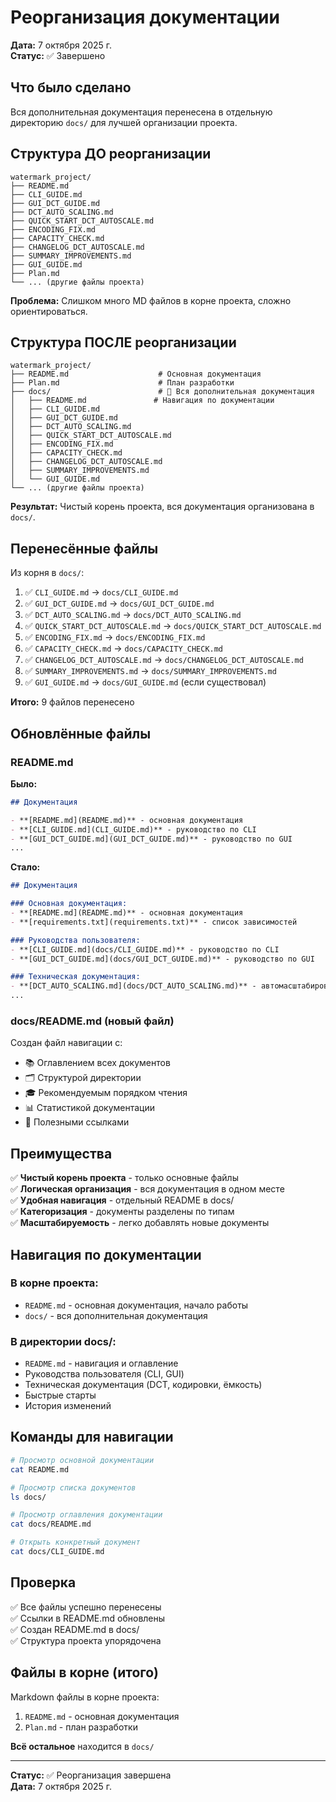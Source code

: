 # Реорганизация документации

**Дата:** 7 октября 2025 г.  
**Статус:** ✅ Завершено

## Что было сделано

Вся дополнительная документация перенесена в отдельную директорию `docs/` для лучшей организации проекта.

## Структура ДО реорганизации

```
watermark_project/
├── README.md
├── CLI_GUIDE.md
├── GUI_DCT_GUIDE.md
├── DCT_AUTO_SCALING.md
├── QUICK_START_DCT_AUTOSCALE.md
├── ENCODING_FIX.md
├── CAPACITY_CHECK.md
├── CHANGELOG_DCT_AUTOSCALE.md
├── SUMMARY_IMPROVEMENTS.md
├── GUI_GUIDE.md
├── Plan.md
└── ... (другие файлы проекта)
```

**Проблема:** Слишком много MD файлов в корне проекта, сложно ориентироваться.

## Структура ПОСЛЕ реорганизации

```
watermark_project/
├── README.md                    # Основная документация
├── Plan.md                      # План разработки
├── docs/                        # 📁 Вся дополнительная документация
│   ├── README.md               # Навигация по документации
│   ├── CLI_GUIDE.md
│   ├── GUI_DCT_GUIDE.md
│   ├── DCT_AUTO_SCALING.md
│   ├── QUICK_START_DCT_AUTOSCALE.md
│   ├── ENCODING_FIX.md
│   ├── CAPACITY_CHECK.md
│   ├── CHANGELOG_DCT_AUTOSCALE.md
│   ├── SUMMARY_IMPROVEMENTS.md
│   └── GUI_GUIDE.md
└── ... (другие файлы проекта)
```

**Результат:** Чистый корень проекта, вся документация организована в `docs/`.

## Перенесённые файлы

Из корня в `docs/`:

1. ✅ `CLI_GUIDE.md` → `docs/CLI_GUIDE.md`
2. ✅ `GUI_DCT_GUIDE.md` → `docs/GUI_DCT_GUIDE.md`
3. ✅ `DCT_AUTO_SCALING.md` → `docs/DCT_AUTO_SCALING.md`
4. ✅ `QUICK_START_DCT_AUTOSCALE.md` → `docs/QUICK_START_DCT_AUTOSCALE.md`
5. ✅ `ENCODING_FIX.md` → `docs/ENCODING_FIX.md`
6. ✅ `CAPACITY_CHECK.md` → `docs/CAPACITY_CHECK.md`
7. ✅ `CHANGELOG_DCT_AUTOSCALE.md` → `docs/CHANGELOG_DCT_AUTOSCALE.md`
8. ✅ `SUMMARY_IMPROVEMENTS.md` → `docs/SUMMARY_IMPROVEMENTS.md`
9. ✅ `GUI_GUIDE.md` → `docs/GUI_GUIDE.md` (если существовал)

**Итого:** 9 файлов перенесено

## Обновлённые файлы

### README.md

**Было:**
```markdown
## Документация

- **[README.md](README.md)** - основная документация
- **[CLI_GUIDE.md](CLI_GUIDE.md)** - руководство по CLI
- **[GUI_DCT_GUIDE.md](GUI_DCT_GUIDE.md)** - руководство по GUI
...
```

**Стало:**
```markdown
## Документация

### Основная документация:
- **[README.md](README.md)** - основная документация
- **[requirements.txt](requirements.txt)** - список зависимостей

### Руководства пользователя:
- **[CLI_GUIDE.md](docs/CLI_GUIDE.md)** - руководство по CLI
- **[GUI_DCT_GUIDE.md](docs/GUI_DCT_GUIDE.md)** - руководство по GUI

### Техническая документация:
- **[DCT_AUTO_SCALING.md](docs/DCT_AUTO_SCALING.md)** - автомасштабирование
...
```

### docs/README.md (новый файл)

Создан файл навигации с:
- 📚 Оглавлением всех документов
- 🗂️ Структурой директории
- 🎓 Рекомендуемым порядком чтения
- 📊 Статистикой документации
- 🔗 Полезными ссылками

## Преимущества

✅ **Чистый корень проекта** - только основные файлы  
✅ **Логическая организация** - вся документация в одном месте  
✅ **Удобная навигация** - отдельный README в docs/  
✅ **Категоризация** - документы разделены по типам  
✅ **Масштабируемость** - легко добавлять новые документы  

## Навигация по документации

### В корне проекта:
- `README.md` - основная документация, начало работы
- `docs/` - вся дополнительная документация

### В директории docs/:
- `README.md` - навигация и оглавление
- Руководства пользователя (CLI, GUI)
- Техническая документация (DCT, кодировки, ёмкость)
- Быстрые старты
- История изменений

## Команды для навигации

```bash
# Просмотр основной документации
cat README.md

# Просмотр списка документов
ls docs/

# Просмотр оглавления документации
cat docs/README.md

# Открыть конкретный документ
cat docs/CLI_GUIDE.md
```

## Проверка

✅ Все файлы успешно перенесены  
✅ Ссылки в README.md обновлены  
✅ Создан README.md в docs/  
✅ Структура проекта упорядочена  

## Файлы в корне (итого)

Markdown файлы в корне проекта:
1. `README.md` - основная документация
2. `Plan.md` - план разработки

**Всё остальное** находится в `docs/`

---

**Статус:** ✅ Реорганизация завершена  
**Дата:** 7 октября 2025 г.  
